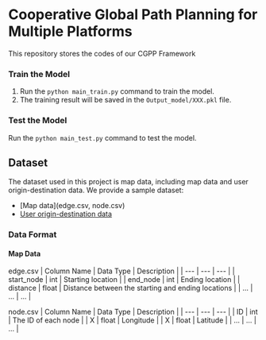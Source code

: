 # Cooperative Global Path Planning for Multiple Platforms
This repository stores the codes of our CGPP Framework

### Train the Model

1. Run the `python main_train.py` command to train the model.
2. The training result will be saved in the `Output_model/XXX.pkl` file.

### Test the Model

Run the `python main_test.py` command to test the model.

## Dataset

The dataset used in this project is map data, including map data and user origin-destination data. We provide a sample dataset:

- [Map data](edge.csv, node.csv)
- [User origin-destination data](initial_query_test)

### Data Format

#### Map Data

edge.csv
| Column Name | Data Type | Description |
| --- | --- | --- |
| start_node | int | Starting location |
| end_node | int | Ending location |
| distance | float | Distance between the starting and ending locations |
| ... | ... | ... |

node.csv
| Column Name | Data Type | Description |
| --- | --- | --- |
| ID | int | The ID of each node |
| X | float | Longitude |
| X | float | Latitude |
| ... | ... | ... |